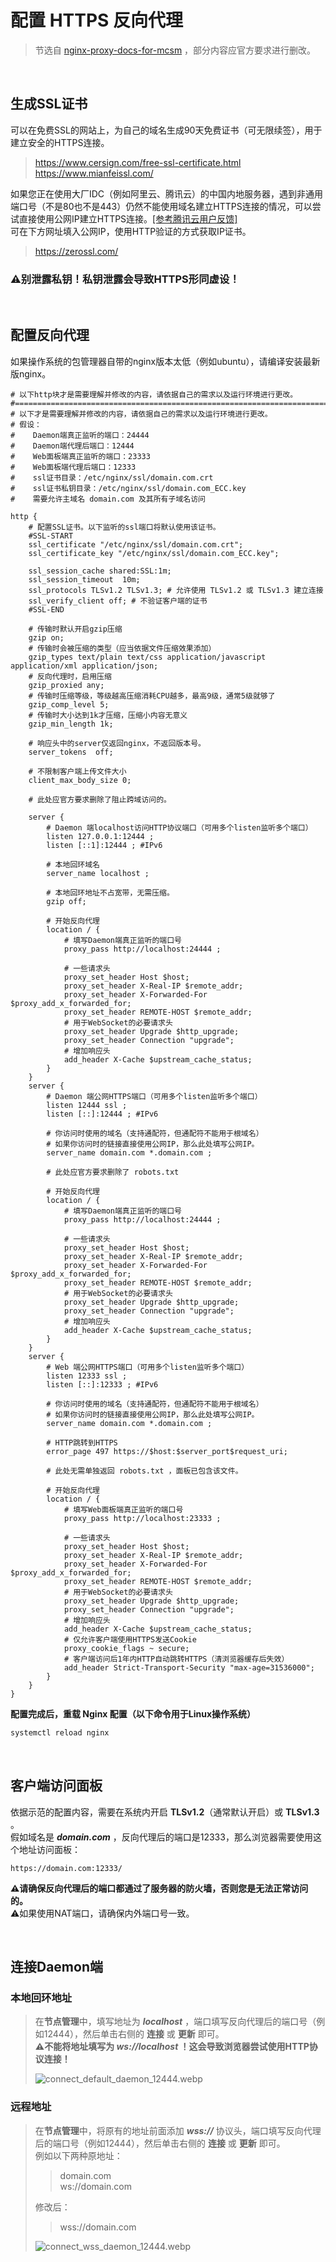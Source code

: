 # 配置 HTTPS 反向代理

> 节选自 [nginx-proxy-docs-for-mcsm](https://github.com/bddjr/nginx-proxy-docs-for-mcsm) ，部分内容应官方要求进行删改。

<br />

## 生成SSL证书

可以在免费SSL的网站上，为自己的域名生成90天免费证书（可无限续签），用于建立安全的HTTPS连接。  
> <a href="https://www.cersign.com/free-ssl-certificate.html" target="_blank">https://www.cersign.com/free-ssl-certificate.html</a>  
> <a href="https://www.mianfeissl.com/" target="_blank">https://www.mianfeissl.com/</a>  

如果您正在使用大厂IDC（例如阿里云、腾讯云）的中国内地服务器，遇到非通用端口号（不是80也不是443）仍然不能使用域名建立HTTPS连接的情况，可以尝试直接使用公网IP建立HTTPS连接。[\[参考腾讯云用户反馈\]](https://github.com/bddjr/nginx-proxy-docs-for-mcsm/issues/12)  
可在下方网址填入公网IP，使用HTTP验证的方式获取IP证书。  
> <a href="https://zerossl.com/" target="_blank">https://zerossl.com/</a>  

### ⚠别泄露私钥！私钥泄露会导致HTTPS形同虚设！

<br />

## 配置反向代理

如果操作系统的包管理器自带的nginx版本太低（例如ubuntu），请编译安装最新版nginx。  

```nginx
# 以下http块才是需要理解并修改的内容，请依据自己的需求以及运行环境进行更改。
#=======================================================================
# 以下才是需要理解并修改的内容，请依据自己的需求以及运行环境进行更改。
# 假设：
#    Daemon端真正监听的端口：24444
#    Daemon端代理后端口：12444
#    Web面板端真正监听的端口：23333
#    Web面板端代理后端口：12333
#    ssl证书目录：/etc/nginx/ssl/domain.com.crt
#    ssl证书私钥目录：/etc/nginx/ssl/domain.com_ECC.key
#    需要允许主域名 domain.com 及其所有子域名访问

http {
    # 配置SSL证书。以下监听的ssl端口将默认使用该证书。
    #SSL-START
    ssl_certificate "/etc/nginx/ssl/domain.com.crt";
    ssl_certificate_key "/etc/nginx/ssl/domain.com_ECC.key";

    ssl_session_cache shared:SSL:1m;
    ssl_session_timeout  10m;
    ssl_protocols TLSv1.2 TLSv1.3; # 允许使用 TLSv1.2 或 TLSv1.3 建立连接
    ssl_verify_client off; # 不验证客户端的证书
    #SSL-END

    # 传输时默认开启gzip压缩
    gzip on;
    # 传输时会被压缩的类型（应当依据文件压缩效果添加）
    gzip_types text/plain text/css application/javascript application/xml application/json;
    # 反向代理时，启用压缩
    gzip_proxied any;
    # 传输时压缩等级，等级越高压缩消耗CPU越多，最高9级，通常5级就够了
    gzip_comp_level 5;
    # 传输时大小达到1k才压缩，压缩小内容无意义
    gzip_min_length 1k;

    # 响应头中的server仅返回nginx，不返回版本号。
    server_tokens  off;

    # 不限制客户端上传文件大小
    client_max_body_size 0;

    # 此处应官方要求删除了阻止跨域访问的。

    server {
        # Daemon 端localhost访问HTTP协议端口（可用多个listen监听多个端口）
        listen 127.0.0.1:12444 ;
        listen [::1]:12444 ; #IPv6

        # 本地回环域名
        server_name localhost ;
        
        # 本地回环地址不占宽带，无需压缩。
        gzip off;

        # 开始反向代理
        location / {
            # 填写Daemon端真正监听的端口号
            proxy_pass http://localhost:24444 ;

            # 一些请求头
            proxy_set_header Host $host;
            proxy_set_header X-Real-IP $remote_addr;
            proxy_set_header X-Forwarded-For $proxy_add_x_forwarded_for;
            proxy_set_header REMOTE-HOST $remote_addr;
            # 用于WebSocket的必要请求头
            proxy_set_header Upgrade $http_upgrade;
            proxy_set_header Connection "upgrade";
            # 增加响应头
            add_header X-Cache $upstream_cache_status;
        }
    }
    server {
        # Daemon 端公网HTTPS端口（可用多个listen监听多个端口）
        listen 12444 ssl ;
        listen [::]:12444 ; #IPv6

        # 你访问时使用的域名（支持通配符，但通配符不能用于根域名）
        # 如果你访问时的链接直接使用公网IP，那么此处填写公网IP。
        server_name domain.com *.domain.com ;

        # 此处应官方要求删除了 robots.txt

        # 开始反向代理
        location / {
            # 填写Daemon端真正监听的端口号
            proxy_pass http://localhost:24444 ;

            # 一些请求头
            proxy_set_header Host $host;
            proxy_set_header X-Real-IP $remote_addr;
            proxy_set_header X-Forwarded-For $proxy_add_x_forwarded_for;
            proxy_set_header REMOTE-HOST $remote_addr;
            # 用于WebSocket的必要请求头
            proxy_set_header Upgrade $http_upgrade;
            proxy_set_header Connection "upgrade";
            # 增加响应头
            add_header X-Cache $upstream_cache_status;
        }
    }
    server {
        # Web 端公网HTTPS端口（可用多个listen监听多个端口）
        listen 12333 ssl ;
        listen [::]:12333 ; #IPv6

        # 你访问时使用的域名（支持通配符，但通配符不能用于根域名）
        # 如果你访问时的链接直接使用公网IP，那么此处填写公网IP。
        server_name domain.com *.domain.com ;
        
        # HTTP跳转到HTTPS
        error_page 497 https://$host:$server_port$request_uri;

        # 此处无需单独返回 robots.txt ，面板已包含该文件。

        # 开始反向代理
        location / {
            # 填写Web面板端真正监听的端口号
            proxy_pass http://localhost:23333 ;

            # 一些请求头
            proxy_set_header Host $host;
            proxy_set_header X-Real-IP $remote_addr;
            proxy_set_header X-Forwarded-For $proxy_add_x_forwarded_for;
            proxy_set_header REMOTE-HOST $remote_addr;
            # 用于WebSocket的必要请求头
            proxy_set_header Upgrade $http_upgrade;
            proxy_set_header Connection "upgrade";
            # 增加响应头
            add_header X-Cache $upstream_cache_status;
            # 仅允许客户端使用HTTPS发送Cookie
            proxy_cookie_flags ~ secure;
            # 客户端访问后1年内HTTP自动跳转HTTPS（清浏览器缓存后失效）
            add_header Strict-Transport-Security "max-age=31536000"; 
        }
    }
}
```

**配置完成后，重载 Nginx 配置（以下命令用于Linux操作系统）**
```bash
systemctl reload nginx
```

<br />

## 客户端访问面板

依据示范的配置内容，需要在系统内开启 **TLSv1.2**（通常默认开启）或 **TLSv1.3** 。  
假如域名是 ***domain.com*** ，反向代理后的端口是12333，那么浏览器需要使用这个地址访问面板：
```
https://domain.com:12333/
```

**⚠请确保反向代理后的端口都通过了服务器的防火墙，否则您是无法正常访问的。**  
⚠如果使用NAT端口，请确保内外端口号一致。  

<br />

## 连接Daemon端

### 本地回环地址  
> 在**节点管理**中，填写地址为 ***localhost*** ，端口填写反向代理后的端口号（例如12444），然后单击右侧的 **连接** 或 **更新** 即可。  
> **⚠不能将地址填写为 *ws://localhost* ！这会导致浏览器尝试使用HTTP协议连接！**  
> 
> ![connect_default_daemon_12444.webp](images/connect_default_daemon_12444.webp)

### 远程地址  
> 在**节点管理**中，将原有的地址前面添加 ***wss://*** 协议头，端口填写反向代理后的端口号（例如12444），然后单击右侧的 **连接** 或 **更新** 即可。  
> 例如以下两种原地址：
> > domain.com  
> > ws://domain.com  
> 
> 修改后：
> > wss://domain.com  
> 
> ![connect_wss_daemon_12444.webp](images/connect_wss_daemon_12444.webp)

